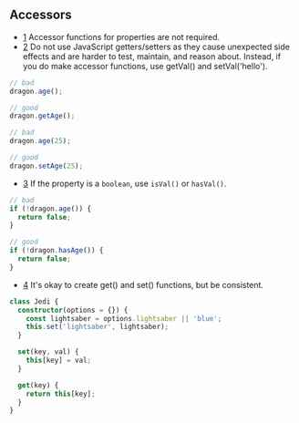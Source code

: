 ## Accessors

- [1](#1) <a name='1'></a> Accessor functions for properties are not required.
- [2](#2) <a name='2'></a> Do not use JavaScript getters/setters as they cause unexpected side effects and are harder to test, maintain, and reason about. Instead, if you do make accessor functions, use getVal() and setVal('hello').

```typescript
// bad
dragon.age();

// good
dragon.getAge();

// bad
dragon.age(25);

// good
dragon.setAge(25);
```

- [3](#3) <a name='3'></a> If the property is a `boolean`, use `isVal()` or `hasVal()`.

```typescript
// bad
if (!dragon.age()) {
  return false;
}

// good
if (!dragon.hasAge()) {
  return false;
}
```

- [4](#4) <a name='4'></a> It's okay to create get() and set() functions, but be consistent.

```typescript
class Jedi {
  constructor(options = {}) {
    const lightsaber = options.lightsaber || 'blue';
    this.set('lightsaber', lightsaber);
  }

  set(key, val) {
    this[key] = val;
  }

  get(key) {
    return this[key];
  }
}
```
